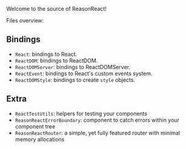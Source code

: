 Welcome to the source of ReasonReact!

Files overview:

## Bindings

- `React`: bindings to React.
- `ReactDOM`: bindings to ReactDOM.
- `ReactDOMServer`: bindings to ReactDOMServer.
- `ReactEvent`: bindings to React's custom events system.
- `ReactDOMStyle`: bindings to create `style` objects.

## Extra

- `ReactTestUtils`: helpers for testing your components
- `ReasonReactErrorBoundary`: component to catch errors within your component tree
- `ReasonReactRouter`: a simple, yet fully featured router with minimal memory allocations
